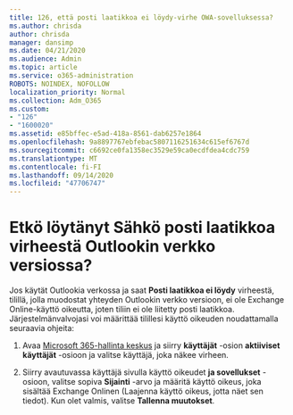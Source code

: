 ```yaml
---
title: 126, että posti laatikkoa ei löydy-virhe OWA-sovelluksessa?
ms.author: chrisda
author: chrisda
manager: dansimp
ms.date: 04/21/2020
ms.audience: Admin
ms.topic: article
ms.service: o365-administration
ROBOTS: NOINDEX, NOFOLLOW
localization_priority: Normal
ms.collection: Adm_O365
ms.custom:
- "126"
- "1600020"
ms.assetid: e85bffec-e5ad-418a-8561-dab6257e1864
ms.openlocfilehash: 9a8897767ebfebac5807116251634c615ef6767d
ms.sourcegitcommit: c6692ce0fa1358ec3529e59ca0ecdfdea4cdc759
ms.translationtype: MT
ms.contentlocale: fi-FI
ms.lasthandoff: 09/14/2020
ms.locfileid: "47706747"
---
```

# <a name="getting-a-mailbox-not-found-error-in-outlook-on-the-web"></a>Etkö löytänyt Sähkö posti laatikkoa virheestä Outlookin verkko versiossa?

Jos käytät Outlookia verkossa ja saat **Posti laatikkoa ei löydy** virheestä, tilillä, jolla muodostat yhteyden Outlookin verkko versioon, ei ole Exchange Online-käyttö oikeutta, joten tiliin ei ole liitetty posti laatikkoa. Järjestelmänvalvojasi voi määrittää tilillesi käyttö oikeuden noudattamalla seuraavia ohjeita:

1. Avaa [Microsoft 365-hallinta keskus](https://portal.office.com/adminportal/home#/homepage) ja siirry **käyttäjät** -osion **aktiiviset käyttäjät** -osioon ja valitse käyttäjä, joka näkee virheen.

2. Siirry avautuvassa käyttäjä sivulla käyttö oikeudet **ja sovellukset** -osioon, valitse sopiva **Sijainti** -arvo ja määritä käyttö oikeus, joka sisältää Exchange Onlinen (Laajenna käyttö oikeus, jotta näet sen tiedot). Kun olet valmis, valitse **Tallenna muutokset**.
